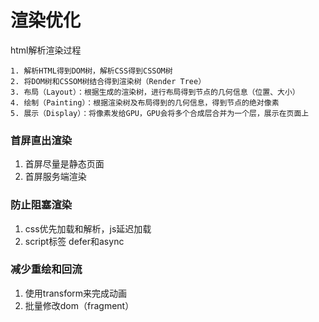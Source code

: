 # 渲染优化

html解析渲染过程
```
1. 解析HTML得到DOM树，解析CSS得到CSSOM树
2. 将DOM树和CSSOM树结合得到渲染树（Render Tree）
3. 布局（Layout）：根据生成的渲染树，进行布局得到节点的几何信息（位置、大小）
4. 绘制（Painting）：根据渲染树及布局得到的几何信息，得到节点的绝对像素
5. 展示（Display）：将像素发给GPU，GPU会将多个合成层合并为一个层，展示在页面上
```

### 首屏直出渲染
1. 首屏尽量是静态页面
2. 首屏服务端渲染

### 防止阻塞渲染
1. css优先加载和解析，js延迟加载
2. script标签 defer和async

### 减少重绘和回流

1. 使用transform来完成动画
2. 批量修改dom（fragment）
